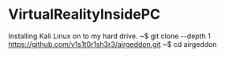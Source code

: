 # VirtualRealityInsidePC
Installing Kali Linux on to my hard drive.
~$ git clone --depth 1 https://github.com/v1s1t0r1sh3r3/airgeddon.git
~$ cd airgeddon

